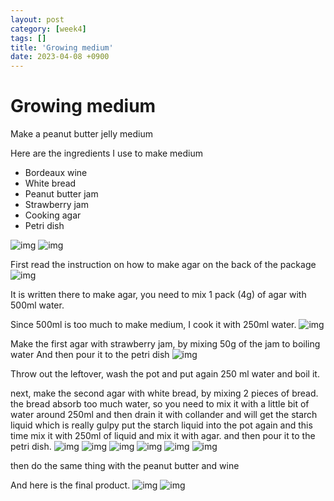 ```yaml
---
layout: post
category: [week4]
tags: []
title: 'Growing medium'
date: 2023-04-08 +0900
---
```


# Growing medium

Make a peanut butter jelly medium


Here are the ingredients I use to make medium
- Bordeaux wine
- White bread
- Peanut butter jam
- Strawberry jam
- Cooking agar
- Petri dish

![img](IMG_0703.jpg)
![img](IMG_0704.jpg)

First read the instruction on how to make agar on the back of the package
![img](IMG_0705.jpg)

It is written there to make agar, you need to mix 1 pack (4g) of agar with 500ml water.


Since 500ml is too much to make medium, I cook it with 250ml water.
![img](IMG_0706.jpg)

Make the first agar with strawberry jam, by mixing 50g of the jam to boiling water
And then pour it to the petri dish
![img](IMG_0707.jpg)


Throw out the leftover, wash the pot and put again 250 ml water and boil it.

next, make the second agar with white bread, by mixing 2 pieces of bread.
the bread absorb too much water, so you need to mix it with a little bit of water around 250ml
and then drain it with collander and will get the starch liquid which is really gulpy
put the starch liquid into the pot again and this time mix it with 250ml of liquid and mix it with agar.
and then pour it to the petri dish.
![img](IMG_0708.jpg)
![img](IMG_0709.jpg)
![img](IMG_0710.jpg)
![img](IMG_0711.jpg)
![img](IMG_0712.jpg)
![img](IMG_0713.jpg)

then do the same thing with the peanut butter and wine

And here is the final product.
![img](IMG_0714.jpg)
![img](IMG_0715.jpg)
